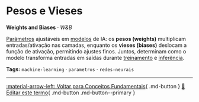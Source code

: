 # Pesos e Vieses

**Weights and Biases** · *W&B*

[Parâmetros](../conceitos-fundamentais/parametro.md) ajustáveis em [modelos](../conceitos-fundamentais/modelo.md) de IA: os **pesos (weights)** multiplicam entradas/ativação nas camadas, enquanto os **vieses (biases)** deslocam a função de ativação, permitindo ajustes finos. Juntos, determinam como o modelo transforma entradas em saídas durante [treinamento](../conceitos-fundamentais/treinamento.md) e [inferência](../conceitos-fundamentais/inferencia.md).


**Tags:** `machine-learning` · `parametros` · `redes-neurais`

---

[:material-arrow-left: Voltar para Conceitos Fundamentais](index.md){ .md-button }
[📝 Editar este termo](https://github.com/seu-usuario/glossario-ia/edit/main/glossario.yaml){ .md-button .md-button--primary }
